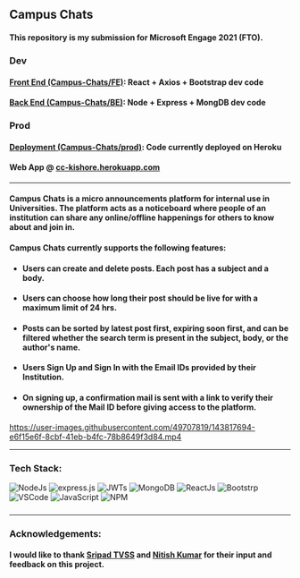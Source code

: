 ## Campus Chats
#### This repository is my submission for Microsoft Engage 2021 (FTO).
### Dev
#### [Front End (Campus-Chats/FE)](https://github.com/kancherlakishorereddy/Campus-Chats/FE): React + Axios + Bootstrap dev code
#### [Back End (Campus-Chats/BE)](https://github.com/kancherlakishorereddy/Campus-Chats/BE): Node + Express + MongDB dev code
### Prod
#### [Deployment (Campus-Chats/prod)](https://github.com/kancherlakishorereddy/Campus-Chats/BE): Code currently deployed on Heroku
#### Web App @ [cc-kishore.herokuapp.com](https://cc-kishore.herokuapp.com)
---
#### Campus Chats is a micro announcements platform for internal use in Universities. The platform acts as a noticeboard where people of an institution can share any online/offline happenings for others to know about and join in.
#### Campus Chats currently supports the following features:
- #### Users can create and delete posts. Each post has a subject and a body.
- #### Users can choose how long their post should be live for with a maximum limit of 24 hrs.
- #### Posts can be sorted by latest post first, expiring soon first, and can be filtered whether the search term is present in the subject, body, or the author's name.
- #### Users Sign Up and Sign In with the Email IDs provided by their Institution.
- #### On signing up, a confirmation mail is sent with a link to verify their ownership of the Mail ID before giving access to the platform.

https://user-images.githubusercontent.com/49707819/143817694-e6f15e6f-8cbf-41eb-b4fc-78b8649f3d84.mp4

---
### Tech Stack:
![NodeJs](https://img.shields.io/badge/Node.js-339933?style=for-the-badge&logo=nodedotjs&logoColor=white) ![express.js](https://img.shields.io/badge/Express.js-000000?style=for-the-badge&logo=express&logoColor=white) ![JWTs](https://img.shields.io/badge/JWT-000000?style=for-the-badge&logo=JSON%20web%20tokens&logoColor=white) ![MongoDB](https://img.shields.io/badge/MongoDB-4EA94B?style=for-the-badge&logo=mongodb&logoColor=white) ![ReactJs](https://img.shields.io/badge/React-20232A?style=for-the-badge&logo=react&logoColor=61DAFB) ![Bootstrp](https://img.shields.io/badge/Bootstrap-563D7C?style=for-the-badge&logo=bootstrap&logoColor=white)
<br/>
![VSCode](https://img.shields.io/badge/Visual_Studio_Code-0078D4?style=for-the-badge&logo=visual%20studio%20code&logoColor=white) ![JavaScript](https://img.shields.io/badge/JavaScript-323330?style=for-the-badge&logo=javascript&logoColor=F7DF1E) ![NPM](https://img.shields.io/badge/npm-CB3837?style=for-the-badge&logo=npm&logoColor=white) 
###
---
### Acknowledgements:
#### I would like to thank [Sripad TVSS](https://github.com/TVSSSRIPAD) and [Nitish Kumar](https://github.com/NITISH-KUMAR-REDDY) for their input and feedback on this project.
